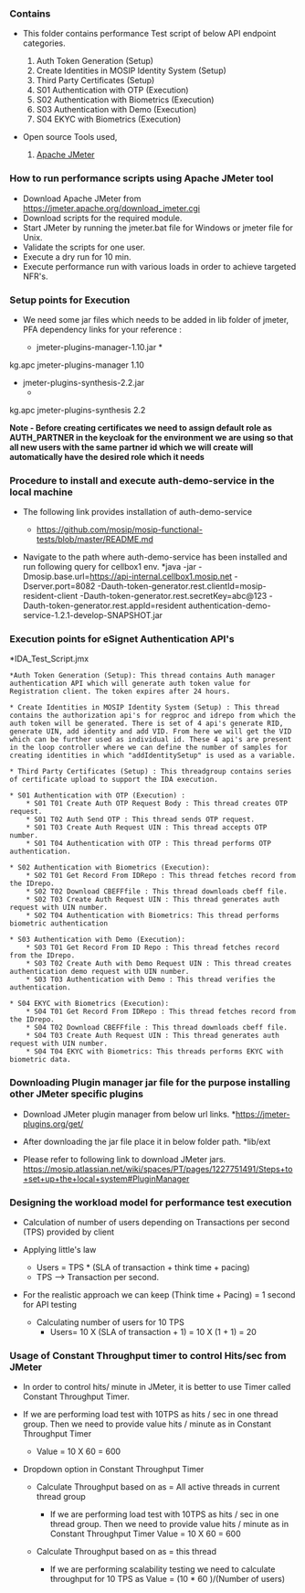 
### Contains
* This folder contains performance Test script of below API endpoint categories.
    01. Auth Token Generation (Setup)
    02. Create Identities in MOSIP Identity System (Setup)
    03. Third Party Certificates (Setup)
	04. S01 Authentication with OTP (Execution)
	05. S02 Authentication with Biometrics (Execution)
	06. S03 Authentication with Demo (Execution)
	07. S04 EKYC with Biometrics (Execution)

* Open source Tools used,
    1. [Apache JMeter](https://jmeter.apache.org/)

### How to run performance scripts using Apache JMeter tool
* Download Apache JMeter from https://jmeter.apache.org/download_jmeter.cgi
* Download scripts for the required module.
* Start JMeter by running the jmeter.bat file for Windows or jmeter file for Unix. 
* Validate the scripts for one user.
* Execute a dry run for 10 min.
* Execute performance run with various loads in order to achieve targeted NFR's.

### Setup points for Execution

* We need some jar files which needs to be added in lib folder of jmeter, PFA dependency links for your reference : 

   * jmeter-plugins-manager-1.10.jar
      *<!-- https://mvnrepository.com/artifact/kg.apc/jmeter-plugins-manager -->
<dependency>
    <groupId>kg.apc</groupId>
    <artifactId>jmeter-plugins-manager</artifactId>
    <version>1.10</version>
</dependency>

   * jmeter-plugins-synthesis-2.2.jar
      * <!-- https://mvnrepository.com/artifact/kg.apc/jmeter-plugins-synthesis -->
<dependency>
    <groupId>kg.apc</groupId>
    <artifactId>jmeter-plugins-synthesis</artifactId>
    <version>2.2</version>
</dependency>

**Note - Before creating certificates we need to assign default role as AUTH_PARTNER in the keycloak for the environment we are using so that all new users with the same partner id which we will create will automatically have the desired role which it needs**

### Procedure to install and execute auth-demo-service in the local machine

* The following link provides installation of auth-demo-service 
	* https://github.com/mosip/mosip-functional-tests/blob/master/README.md
	
* Navigate to the path where auth-demo-service has been installed and run following query for cellbox1 env.
	*java -jar -Dmosip.base.url=https://api-internal.cellbox1.mosip.net -Dserver.port=8082 -Dauth-token-generator.rest.clientId=mosip-resident-client -Dauth-token-generator.rest.secretKey=abc@123 -Dauth-token-generator.rest.appId=resident authentication-demo-service-1.2.1-develop-SNAPSHOT.jar

### Execution points for eSignet Authentication API's

*IDA_Test_Script.jmx
	
	*Auth Token Generation (Setup): This thread contains Auth manager authentication API which will generate auth token value for Registration client. The token expires after 24 hours.
	
	* Create Identities in MOSIP Identity System (Setup) : This thread contains the authorization api's for regproc and idrepo from which the auth token will be generated. There is set of 4 api's generate RID, generate UIN, add identity and add VID. From here we will get the VID which can be further used as individual id. These 4 api's are present in the loop controller where we can define the number of samples for creating identities in which "addIdentitySetup" is used as a variable. 
	
	* Third Party Certificates (Setup) : This threadgroup contains series of certificate upload to support the IDA execution.
	  			
	* S01 Authentication with OTP (Execution) :
		* S01 T01 Create Auth OTP Request Body : This thread creates OTP request.
		* S01 T02 Auth Send OTP : This thread sends OTP request.
		* S01 T03 Create Auth Request UIN : This thread accepts OTP number.
		* S01 T04 Authentication with OTP : This thread performs OTP authentication.
		
	* S02 Authentication with Biometrics (Execution):
		* S02 T01 Get Record From IDRepo : This thread fetches record from the IDrepo.
		* S02 T02 Download CBEFFfile : This thread downloads cbeff file.
		* S02 T03 Create Auth Request UIN : This thread generates auth request with UIN number.
		* S02 T04 Authentication with Biometrics: This thread performs biometric authentication
	
	* S03 Authentication with Demo (Execution):
		* S03 T01 Get Record From ID Repo : This thread fetches record from the IDrepo.
		* S03 T02 Create Auth with Demo Request UIN : This thread creates authentication demo request with UIN number.
		* S03 T03 Authentication with Demo : This thread verifies the authentication.

	* S04 EKYC with Biometrics (Execution):
		* S04 T01 Get Record From IDRepo : This thread fetches record from the IDrepo.
		* S04 T02 Download CBEFFfile : This thread downloads cbeff file.
		* S04 T03 Create Auth Request UIN : This thread generates auth request with UIN number.
		* S04 T04 EKYC with Biometrics: This threads performs EKYC with biometric data.
 	
### Downloading Plugin manager jar file for the purpose installing other JMeter specific plugins

* Download JMeter plugin manager from below url links.
	*https://jmeter-plugins.org/get/

* After downloading the jar file place it in below folder path.
	*lib/ext

* Please refer to following link to download JMeter jars.
	https://mosip.atlassian.net/wiki/spaces/PT/pages/1227751491/Steps+to+set+up+the+local+system#PluginManager
		
### Designing the workload model for performance test execution
* Calculation of number of users depending on Transactions per second (TPS) provided by client

* Applying little's law
	* Users = TPS * (SLA of transaction + think time + pacing)
	* TPS --> Transaction per second.
	
* For the realistic approach we can keep (Think time + Pacing) = 1 second for API testing
	* Calculating number of users for 10 TPS
		* Users= 10 X (SLA of transaction + 1)
		       = 10 X (1 + 1)
			   = 20
			   
### Usage of Constant Throughput timer to control Hits/sec from JMeter
* In order to control hits/ minute in JMeter, it is better to use Timer called Constant Throughput Timer.

* If we are performing load test with 10TPS as hits / sec in one thread group. Then we need to provide value hits / minute as in Constant Throughput Timer
	* Value = 10 X 60
			= 600

* Dropdown option in Constant Throughput Timer
	* Calculate Throughput based on as = All active threads in current thread group
		* If we are performing load test with 10TPS as hits / sec in one thread group. Then we need to provide value hits / minute as in Constant Throughput Timer
	 			Value = 10 X 60
					  = 600
		  
	* Calculate Throughput based on as = this thread
		* If we are performing scalability testing we need to calculate throughput for 10 TPS as 
          Value = (10 * 60 )/(Number of users)
